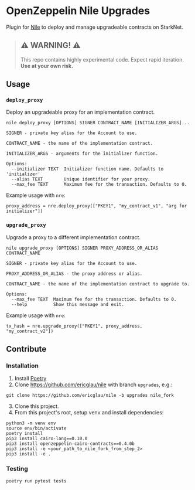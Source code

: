 # OpenZeppelin Nile Upgrades

Plugin for [Nile](https://github.com/OpenZeppelin/nile) to deploy and manage upgradeable contracts on StarkNet.

> ## ⚠️ WARNING! ⚠️
>
> This repo contains highly experimental code.
> Expect rapid iteration.
> **Use at your own risk.**

## Usage

### `deploy_proxy`
Deploy an upgradeable proxy for an implementation contract.

```
nile deploy_proxy [OPTIONS] SIGNER CONTRACT_NAME [INITIALIZER_ARGS]...

SIGNER - private key alias for the Account to use.

CONTRACT_NAME - the name of the implementation contract.
    
INITIALIZER_ARGS - arguments for the initializer function.

Options:
  --initializer TEXT  Initializer function name. Defaults to 'initializer'
  --alias TEXT        Unique identifier for your proxy.
  --max_fee TEXT      Maximum fee for the transaction. Defaults to 0.
```

Example usage with `nre`:
```
proxy_address = nre.deploy_proxy(["PKEY1", "my_contract_v1", "arg for initializer"])
```

### `upgrade_proxy`  

Upgrade a proxy to a different implementation contract.

```
nile upgrade_proxy [OPTIONS] SIGNER PROXY_ADDRESS_OR_ALIAS CONTRACT_NAME

SIGNER - private key alias for the Account to use.

PROXY_ADDRESS_OR_ALIAS - the proxy address or alias.

CONTRACT_NAME - the name of the implementation contract to upgrade to.

Options:
  --max_fee TEXT  Maximum fee for the transaction. Defaults to 0.
  --help          Show this message and exit.
```

Example usage with `nre`:
```
tx_hash = nre.upgrade_proxy(["PKEY1", proxy_address, "my_contract_v2"])
```

## Contribute

### Installation

1. Install [Poetry](https://python-poetry.org/docs/#installation)
2. Clone https://github.com/ericglau/nile with branch `upgrades`, e.g.:
```
git clone https://github.com/ericglau/nile -b upgrades nile_fork
```
3. Clone this project.
4. From this project's root, setup venv and install dependencies:
```
python3 -m venv env
source env/bin/activate
poetry install
pip3 install cairo-lang==0.10.0
pip3 install openzeppelin-cairo-contracts==0.4.0b
pip3 install -e <your_path_to_nile_fork_from_step_2>
pip3 install -e .
```

### Testing

`poetry run pytest tests`
